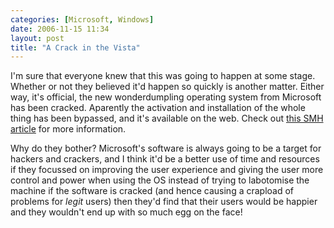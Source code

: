 ```yaml
---
categories: [Microsoft, Windows]
date: 2006-11-15 11:34
layout: post
title: "A Crack in the Vista"
---
```

I'm sure that everyone knew that this was going to happen at some stage. Whether or not they believed it'd happen so quickly is another matter. Either way, it's official, the new wonderdumpling operating system from Microsoft has been cracked. Aparently the activation and installation of the whole thing has been bypassed, and it's available on the web. Check out <a href="http://www.smh.com.au/news/biztech/vista-gold-but-cracked-already/posts/1163266532925.html" title="Vista gold but cracked already - BizTech - Technology - smh.com.au" target="_blank">this SMH article</a> for more information.

Why do they bother? Microsoft's software is always going to be a target for hackers and crackers, and I think it'd be a better use of time and resources if they focussed on improving the user experience and giving the user more control and power when using the OS instead of trying to labotomise the machine if the software is cracked (and hence causing a crapload of problems for <em>legit</em> users) then they'd find that their users would be happier and they wouldn't end up with so much egg on the face!
